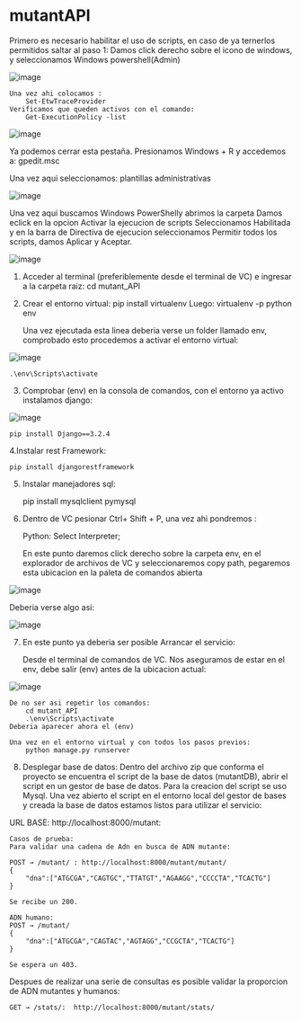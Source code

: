 # mutantAPI
Primero es necesario habilitar el uso de scripts, en caso de ya ternerlos permitidos saltar al paso 1:
	Damos click derecho sobre el icono de windows, y seleccionamos Windows powershell(Admin)

![image](https://user-images.githubusercontent.com/92695542/172235184-3912560c-2f2a-4f26-b280-708d1c7021b8.png)

	Una vez ahi colocamos :
		Set-EtwTraceProvider
	Verificamos que queden activos con el comando:
		Get-ExecutionPolicy -list

![image](https://user-images.githubusercontent.com/92695542/172235261-26aedef2-6a4b-4caf-9d7d-98795472591d.png)

Ya podemos cerrar esta pestaña. Presionamos Windows + R y accedemos a: gpedit.msc

Una vez aqui seleccionamos: plantillas administrativas

![image](https://user-images.githubusercontent.com/92695542/172235487-56e8cfa4-92a7-4a0f-9018-39d2abfd1bf0.png)

Una vez aqui buscamos Windows PowerShelly abrimos la carpeta
	Damos eclick en la opcion Activar la ejecucion de scripts
	Seleccionamos Habilitada y en la barra de Directiva de ejecucion seleccionamos 
	Permitir todos los scripts, damos Aplicar y Aceptar.

![image](https://user-images.githubusercontent.com/92695542/172235691-0a11c190-4bf0-4109-987b-0f7bb85028b7.png)



1. Acceder al terminal (preferiblemente desde el terminal de VC) e ingresar a la carpeta raiz:
	cd mutant_API

2. Crear el entorno virtual:
	pip install virtualenv
	Luego:
	virtualenv -p python env

 	Una vez ejecutada esta linea deberia verse un folder llamado env, comprobado esto procedemos
	a activar el entorno virtual:
	
![image](https://user-images.githubusercontent.com/92695542/172211747-7ef96f39-69b7-436b-8015-8a936f4608d8.png)

	.\env\Scripts\activate 

3. Comprobar (env) en la consola de comandos, con el entorno ya activo instalamos django: 

![image](https://user-images.githubusercontent.com/92695542/172210867-f5589a22-80c0-4221-9ce7-37242a7a77eb.png)


	pip install Django==3.2.4 

4.Instalar rest Framework: 
	
	pip install djangorestframework

5. Instalar manejadores sql: 
	
	pip install mysqlclient pymysql

6. Dentro de VC pesionar Ctrl+ Shift + P, una vez ahi pondremos :
	
	Python: Select Interpreter;

	En este punto daremos click derecho sobre la carpeta env, en el explorador de archivos
	de VC y seleccionaremos copy path, pegaremos esta ubicacion en la paleta de comandos abierta
	
![image](https://user-images.githubusercontent.com/92695542/172210564-6983c795-5369-469a-ba3b-2c22793ba370.png)

Deberia verse algo asi:

![image](https://user-images.githubusercontent.com/92695542/172212449-7e1f3fd2-1fea-40c7-a55b-753d80e7bd0e.png)


	 

7. En este punto ya deberia ser posible Arrancar el servicio:
	
	Desde el terminal de comandos de VC. Nos aseguramos de estar en el env, debe salir (env) antes de la ubicacion actual:
	
![image](https://user-images.githubusercontent.com/92695542/172210867-f5589a22-80c0-4221-9ce7-37242a7a77eb.png)
	
	De no ser asi repetir los comandos:
		cd mutant_API
		.\env\Scripts\activate 
	Deberia aparecer ahora el (env)
	
	Una vez en el entorno virtual y con todos los pasos previos:
		python manage.py runserver

8. Desplegar base de datos: 
	Dentro del archivo zip que conforma el proyecto se encuentra el script de la 
	base de datos (mutantDB), abrir el script en un gestor de base de datos. Para la
	creacion del script se uso Mysql. Una vez abierto el script en el entorno local del
	gestor de bases y creada la base de datos estamos listos para utilizar el servicio:

URL BASE: http://localhost:8000/mutant:
	
	Casos de prueba:
	Para validar una cadena de Adn en busca de ADN mutante:

	POST → /mutant/ : http://localhost:8000/mutant/mutant/
	{ 
		"dna":["ATGCGA","CAGTGC","TTATGT","AGAAGG","CCCCTA","TCACTG"] 
	} 
	
	Se recibe un 200.

	ADN humano: 
	POST → /mutant/
	{
		"dna":["ATGCGA","CAGTAC","AGTAGG","CCGCTA","TCACTG"]
	}
	
	Se espera un 403.
	
Despues de realizar una serie de consultas es posible validar la proporcion de
ADN mutantes y humanos: 

	GET → /stats/:  http://localhost:8000/mutant/stats/
	


